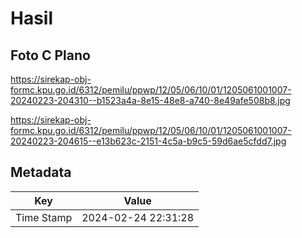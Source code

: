 # Hasil

## Foto C Plano

https://sirekap-obj-formc.kpu.go.id/6312/pemilu/ppwp/12/05/06/10/01/1205061001007-20240223-204310--b1523a4a-8e15-48e8-a740-8e49afe508b8.jpg

https://sirekap-obj-formc.kpu.go.id/6312/pemilu/ppwp/12/05/06/10/01/1205061001007-20240223-204615--e13b623c-2151-4c5a-b9c5-59d6ae5cfdd7.jpg


## Metadata

| Key        | Value               |
| ---------- | ------------------- |
| Time Stamp | 2024-02-24 22:31:28 |




